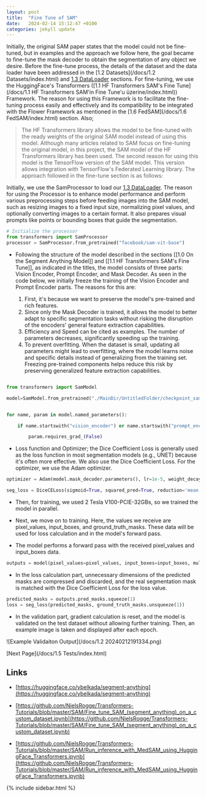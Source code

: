 ```yaml
---
layout: post
title:  "Fine Tune of SAM"
date:   2024-02-14 15:12:47 +0100
categories: jekyll update
---
```



Initially, the original SAM paper states that the model could not be fine-tuned, but in examples and the approach we follow here, the goal became to fine-tune the mask decoder to obtain the segmentation of any object we desire. Before the fine-tune process, the details of the dataset and the data loader have been addressed in the [1.2 Datasets](/docs/1.2 Datasets/index.html) and [1.3 DataLoader](/docs/1.3.DataLoader/index.html) sections. For fine-tuning, we use the HuggingFace's Transformers ([1.1 HF Transformers SAM's Fine Tune](/docs/1.1  HF Transformers SAM'in Fine Tune'u üzerine/index.html)) Framework. The reason for using this Framework is to facilitate the fine-tuning process easily and effectively and its compatibility to be integrated with the Flower Framework as mentioned in the [1.6 FedSAM](/docs/1.6 FedSAM/index.html) section. Also;



>The HF Transformers library allows the model to be fine-tuned with the ready weights of the original SAM model instead of using this model. Although many articles related to SAM focus on fine-tuning the original model, in this project, the SAM model of the HF Transformers library has been used. The second reason for using this model is the TensorFlow version of the SAM model. This version allows integration with TensorFlow's Federated Learning library.
The approach followed in the fine-tune section is as follows:

Initially, we use the SamProcessor to load our [1.3 DataLoader](/docs/1.3.DataLoader/index.html). The reason for using the Processor is to enhance model performance and perform various preprocessing steps before feeding images into the SAM model, such as resizing images to a fixed input size, normalizing pixel values, and optionally converting images to a certain format. It also prepares visual prompts like points or bounding boxes that guide the segmentation.

```python
# Initialize the processor
from transformers import SamProcessor
processor = SamProcessor.from_pretrained("facebook/sam-vit-base")
```


- Following the structure of the model described in the sections [[1.0 On the Segment Anything Model]] and [[1.1 HF Transformers SAM's Fine Tune]], as indicated in the titles, the model consists of three parts: Vision Encoder, Prompt Encoder, and Mask Decoder.
As seen in the code below, we initially freeze the training of the Vision Encoder and Prompt Encoder parts. The reasons for this are:

    1. First, it's because we want to preserve the model's pre-trained and rich features.
	2. Since only the Mask Decoder is trained, it allows the model to better adapt to specific segmentation tasks without risking the disruption of the encoders' general feature extraction capabilities.
	3. Efficiency and Speed can be cited as examples. The number of parameters decreases, significantly speeding up the training.
	4. To prevent overfitting. When the dataset is small, updating all parameters might lead to overfitting, where the model learns noise and specific details instead of generalizing from the training set. Freezing pre-trained components helps reduce this risk by preserving generalized feature extraction capabilities.



```python

from transformers import SamModel

model=SamModel.from_pretrained("./MainDir/UntitledFolder/checkpoint_sam_torch",local_files_only=True)


for name, param in model.named_parameters():

    if name.startswith("vision_encoder") or name.startswith("prompt_encoder"):

        param.requires_grad_(False)

```

- Loss function and Optimizer; the Dice Coefficient Loss is generally used as the loss function in most segmentation models (e.g., UNET) because it's often more effective. We also use the Dice Coefficient Loss. For the optimizer, we use the Adam optimizer.


```python
optimizer = Adam(model.mask_decoder.parameters(), lr=1e-5, weight_decay=0)

seg_loss = DiceCELoss(sigmoid=True, squared_pred=True, reduction='mean')
```

- Then, for training, we used 2 Tesla V100-PCIE-32GBs, so we trained the model in parallel.

- Next, we move on to training. Here, the values we receive are pixel_values, input_boxes, and ground_truth_masks. These data will be used for loss calculation and in the model's forward pass.

- The model performs a forward pass with the received pixel_values and input_boxes data.

```python
outputs = model(pixel_values=pixel_values, input_boxes=input_boxes, multimask_output=False)

```

- In the loss calculation part, unnecessary dimensions of the predicted masks are compressed and discarded, and the real segmentation mask is matched with the Dice Coefficient Loss for the loss value.

```python
predicted_masks = outputs.pred_masks.squeeze(1)
loss = seg_loss(predicted_masks, ground_truth_masks.unsqueeze(1))
```

- In the validation part, gradient calculation is reset, and the model is validated on the test dataset without allowing further training. Then, an example image is taken and displayed after each epoch.

![Example Validaiton Output](/docs/1.2 20240212191334.png)



[Next Page](/docs/1.5 Tests/index.html)

Links
---

- [https://huggingface.co/ybelkada/segment-anything](https://huggingface.co/ybelkada/segment-anything)

- [https://github.com/NielsRogge/Transformers-Tutorials/blob/master/SAM/Fine_tune_SAM_(segment_anything)_on_a_custom_dataset.ipynb](https://github.com/NielsRogge/Transformers-Tutorials/blob/master/SAM/Fine_tune_SAM_(segment_anything)_on_a_custom_dataset.ipynb)

- [https://github.com/NielsRogge/Transformers-Tutorials/blob/master/SAM/Run_inference_with_MedSAM_using_HuggingFace_Transformers.ipynb](https://github.com/NielsRogge/Transformers-Tutorials/blob/master/SAM/Run_inference_with_MedSAM_using_HuggingFace_Transformers.ipynb)



{% include sidebar.html %}